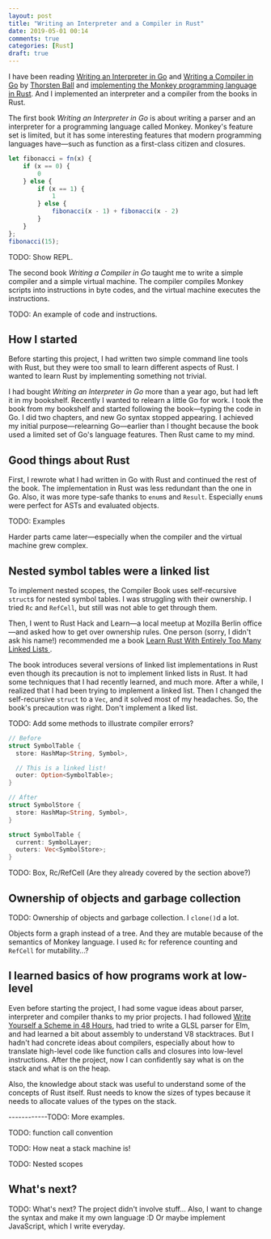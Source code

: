 ```yaml
---
layout: post
title: "Writing an Interpreter and a Compiler in Rust"
date: 2019-05-01 00:14
comments: true
categories: [Rust]
draft: true
---
```


I have been reading [Writing an Interpreter in Go](https://compilerbook.com/) and [Writing a Compiler in Go](https://interpreterbook.com/) by [Thorsten Ball](https://thorstenball.com/) and [implementing the Monkey programming language in Rust](https://github.com/shuhei/cymbal). And I implemented an interpreter and a compiler from the books in Rust.

The first book *Writing an Interpreter in Go* is about writing a parser and an interpreter for a programming language called Monkey. Monkey's feature set is limited, but it has some interesting features that modern programming languages have—such as function as a first-class citizen and closures.

```js
let fibonacci = fn(x) {
    if (x == 0) {
        0
    } else {
        if (x == 1) {
            1
        } else {
            fibonacci(x - 1) + fibonacci(x - 2)
        }
    }
};
fibonacci(15);
```

TODO: Show REPL.

The second book *Writing a Compiler in Go* taught me to write a simple compiler and a simple virtual machine. The compiler compiles Monkey scripts into instructions in byte codes, and the virtual machine executes the instructions.

TODO: An example of code and instructions.

## How I started

Before starting this project, I had written two simple command line tools with Rust, but they were too small to learn different aspects of Rust. I wanted to learn Rust by implementing something not trivial.

I had bought *Writing an Interpreter in Go* more than a year ago, but had left it in my bookshelf. Recently I wanted to relearn a little Go for work. I took the book from my bookshelf and started following the book—typing the code in Go. I did two chapters, and new Go syntax stopped appearing. I achieved my initial purpose—relearning Go—earlier than I thought because the book used a limited set of Go's language features. Then Rust came to my mind.

## Good things about Rust

First, I rewrote what I had written in Go with Rust and continued the rest of the book. The implementation in Rust was less redundant than the one in Go. Also, it was more type-safe thanks to `enum`s and `Result`. Especially `enum`s were perfect for ASTs and evaluated objects.

TODO: Examples

Harder parts came later—especially when the compiler and the virtual machine grew complex.

## Nested symbol tables were a linked list

To implement nested scopes, the Compiler Book uses self-recursive `struct`s for nested symbol tables. I was struggling with their ownership. I tried `Rc` and `RefCell`, but still was not able to get through them.

Then, I went to Rust Hack and Learn—a local meetup at Mozilla Berlin office—and asked how to get over ownership rules. One person (sorry, I didn't ask his name!) recommended me a book [Learn Rust With Entirely Too Many Linked Lists ](https://rust-unofficial.github.io/too-many-lists/).

The book introduces several versions of linked list implementations in Rust even though its precaution is not to implement linked lists in Rust. It had some techniques that I had recently learned, and much more. After a while, I realized that I had been trying to implement a linked list. Then I changed the self-recursive `struct` to a `Vec`, and it solved most of my headaches. So, the book's precaution was right. Don't implement a liked list.

TODO: Add some methods to illustrate compiler errors?

```rs
// Before
struct SymbolTable {
  store: HashMap<String, Symbol>,

  // This is a linked list!
  outer: Option<SymbolTable>;
}

// After
struct SymbolStore {
  store: HashMap<String, Symbol>,
}

struct SymbolTable {
  current: SymbolLayer;
  outers: Vec<SymbolStore>;
}
```

TODO: Box, Rc/RefCell (Are they already covered by the section above?)

## Ownership of objects and garbage collection

TODO: Ownership of objects and garbage collection. I `clone()`d a lot.

Objects form a graph instead of a tree. And they are mutable because of the semantics of Monkey language. I used `Rc` for reference counting and `RefCell` for mutability...?

## I learned basics of how programs work at low-level

Even before starting the project, I had some vague ideas about parser, interpreter and compiler thanks to my prior projects. I had followed [Write Yourself a Scheme in 48 Hours](https://en.wikibooks.org/wiki/Write_Yourself_a_Scheme_in_48_Hours), had tried to write a GLSL parser for Elm, and had learned a bit about assembly to understand V8 stacktraces. But I hadn't had concrete ideas about compilers, especially about how to translate high-level code like function calls and closures into low-level instructions. After the project, now I can confidently say what is on the stack and what is on the heap.

Also, the knowledge about stack was useful to understand some of the concepts of Rust itself. Rust needs to know the sizes of types because it needs to allocate values of the types on the stack.

------------TODO: More examples.

TODO: function call convention

TODO: How neat a stack machine is!

TODO: Nested scopes

## What's next?

TODO: What's next? The project didn't involve stuff... Also, I want to change the syntax and make it my own language :D Or maybe implement JavaScript, which I write everyday.

